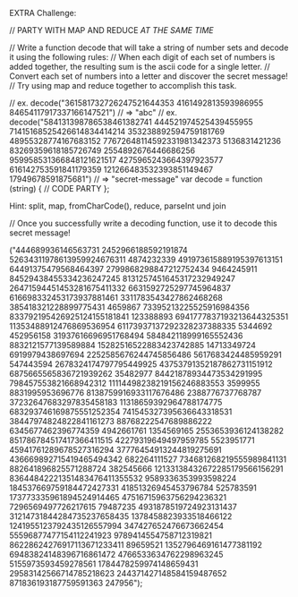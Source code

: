 EXTRA Challenge:

// PARTY WITH MAP AND REDUCE *AT THE SAME TIME*

// Write a function decode that will take a string of number sets and decode it using the following rules:
// When each digit of each set of numbers is added together, the resulting sum is the ascii code for a single letter.
// Convert each set of numbers into a letter and discover the secret message!
// Try using map and reduce together to accomplish this task.

// ex. decode("361581732726247521644353 4161492813593986955 84654117917337166147521") // => "abc"
// ex. decode("584131398786538461382741 444521974525439455955 71415168525426614834414214 353238892594759181769 48955328774167683152 77672648114592331981342373 5136831421236 83269359618185726749 2554892676446686256 959958531366848121621517 4275965243664397923577 616142753591841179359 121266483532393851149467 17949678591875681")
// => "secret-message"
var decode = function (string) {
  // CODE PARTY
};

Hint: split, map, fromCharCode(), reduce, parseInt und join

// Once you successfully write a decoding function, use it to decode this secret message!

("444689936146563731 2452966188592191874 52634311978613959924676311 4874232339 491973615889195397613151 64491375479568464397 2799868298847212752434 9464245911 84529438455334236247245 8131257451645317232949247 26471594451453281675411332 6631592725297745964837 616698332453173937881461 3311783543427862468268 385418321228899775431 4659867 73395213225525916984356 833792195426925124155181841 123388893 6941777837193213644325351 11353488912476869536954 61173937137292328237388335 5344692 452956158 31937616696951768494 584842118999165552436 8832121577139589884 15282516522883423742885 14713349724 6919979438697694 2252585676244745856486 5617683424485959291 547443594 2678324174797795449925 43753791352187862731151912 6875665565836721939262 35482977 84421878934473534291995 798457553821668942312 11114498238219156246883553 3599955 8831995953696776 8138759916933117676486 2388776737768787 37232647683297835458183 11318659392964788174775 683293746169875551252354 741545327395636643318531 38447974824822841161273 88768222547689886222 6345677462396774359 4942661761 1354569165 2553653936124138282 851786784517417366411515 42279319649497959785 5523951771 45941761289678527316294 37776454913244819275691 436669892715419465494342 682264111527 734681268219555989841131 882641896825571288724 382545666 12133138432672285179566156291 83644842221351483476411355532 9589336353993598224 184537669759184472427331 41851326945453796784 525783591 173773335961894524914465 47516715963756294236321 7296569497726217615 79487235 4931878519724923131437 31214731844284735237658435 1378458823933518466122 1241955123792435126557994 347427652476673662454 55596877477154112241923 9789414554758712319821 86228624276917113671233411 89659521 1352796469161477381192 69483824148396716861472 4766533634762298963245 5155973593459278561 1784478259974148659431 29583142566714785218623 244371427148584159487652 871836193187759591363 247956");
